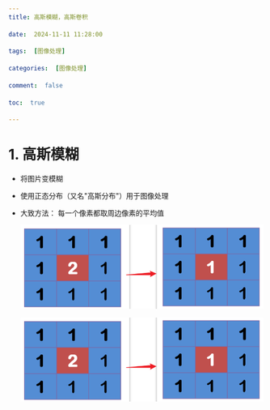 ```yaml
---
title: 高斯模糊，高斯卷积

date:  2024-11-11 11:28:00

tags:  [图像处理]

categories:  [图像处理]

comment:  false

toc:  true

---
```


#

<!--more-->



# 1. 高斯模糊

- 将图片变模糊

- 使用正态分布（又名"高斯分布"）用于图像处理 

- 大致方法： 每一个像素都取周边像素的平均值 

  ![](../../../themes/yilia/source/img/image_process/gaussian_blur/1.png)

  ![](img/image_process/gaussian_blur/1.png)